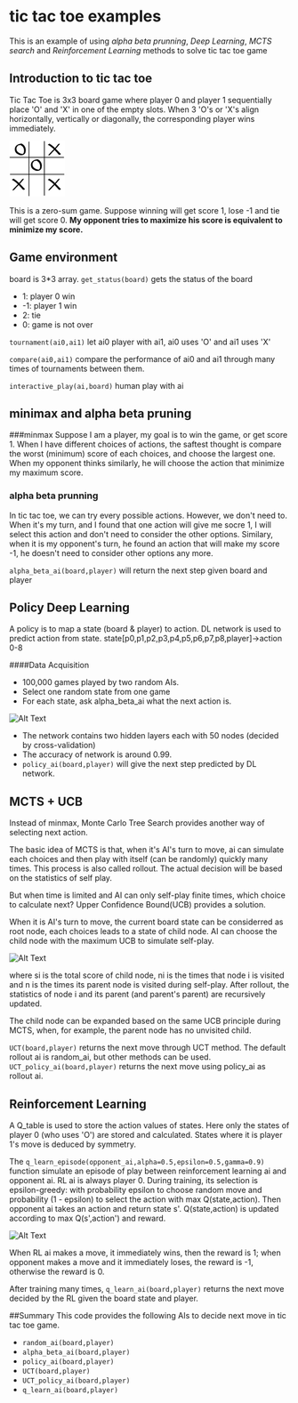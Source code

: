 # tic tac toe examples
This is an example of using *alpha beta prunning*, *Deep Learning*, *MCTS search* and *Reinforcement Learning* methods to solve tic tac toe game
## Introduction to tic tac toe
Tic Tac Toe is 3x3 board game where player 0 and player 1 sequentially place 'O' and 'X' in one of the empty slots. When 3 'O's or 'X's align horizontally, vertically or diagonally, the corresponding player wins immediately.

![Alt Text](images/tic_tac_toe.png)

This is a zero-sum game. Suppose winning will get score 1, lose -1 and tie will get score 0. 
**My opponent tries to maximize his score is equivalent to minimize my score.**

## Game environment
board is 3*3 array. ```get_status(board)```
gets the status of the board

+ 1: player 0 win
+ -1: player 1 win
+ 2: tie
+ 0: game is not over

```tournament(ai0,ai1)``` let ai0 player with ai1, ai0 uses 'O' and ai1 uses 'X'

```compare(ai0,ai1)``` compare the performance of ai0 and ai1 through many times of tournaments between them.

```interactive_play(ai,board)``` human play with ai


## minimax and alpha beta pruning
###minmax 
Suppose I am a player, my goal is to win the game, or get score 1. When I have different choices of actions, the saftest thought is compare the worst (minimum) score of each choices, and choose the largest one. When my opponent thinks similarly, he will choose the action that minimize my maximum score. 


### alpha beta prunning
In tic tac toe, we can try every possible actions. However, we don't need to. When it's my turn, and I found that one action will give me socre 1, I will select this action and don't need to consider the other options. Similary, when it is my opponent's turn, he found an action that will make my score -1, he doesn't need to consider other options any more.

```alpha_beta_ai(board,player)``` will return the next step given board and player

## Policy Deep Learning
A policy is to map a state (board & player) to action. DL network is used to predict action from state.
state[p0,p1,p2,p3,p4,p5,p6,p7,p8,player]->action 0-8

####Data Acquisition
+ 100,000 games played by two random AIs.
+ Select one random state from one game
+ For each state, ask alpha\_beta\_ai what the next action is.

![Alt Text](images/DL_policy.png)

+ The network contains two hidden layers each with 50 nodes (decided by cross-validation)
+ The accuracy of network is around 0.99.
+ ```policy_ai(board,player)``` will give the next step predicted by DL network.

## MCTS + UCB
Instead of minmax, Monte Carlo Tree Search provides another way of selecting next action.

The basic idea of MCTS is that, when it's AI's turn to move, ai can simulate each choices and then play with itself (can be randomly) quickly many times. This process is also called rollout. The actual decision will be based on the statistics of self play.

But when time is limited and AI can only self-play finite times, which choice to calculate next? Upper Confidence Bound(UCB) provides a solution. 

When it is AI's turn to move, the current board state can be considerred as root node, each choices leads to a state of child node. AI can choose the child node with the maximum UCB to simulate self-play. 

![Alt Text](images/UCB.png)

where si is the total score of child node, ni is the times that node i is visited and n is the times its parent node is visited during self-play. After rollout, the statistics of node i and its parent (and parent's parent) are recursively updated.

The child node can be expanded based on the same UCB principle during MCTS, when, for example, the parent node has no unvisited child.

```UCT(board,player)``` returns the next move through UCT method. The default rollout ai is random_ai, but other methods can be used. ```UCT_policy_ai(board,player)``` returns the next move using policy_ai as rollout ai.

## Reinforcement Learning
A Q\_table is used to store the action values of states. Here only the states of player 0 (who uses 'O') are stored and calculated. States where it is player 1's move is deduced by symmetry. 


The ```q_learn_episode(opponent_ai,alpha=0.5,epsilon=0.5,gamma=0.9)``` function simulate an episode of play between reinforcement learning ai and opponent ai. RL ai is always player 0. During training, its selection is epsilon-greedy: with probability epsilon to choose random move and probability (1 - epsilon) to select the action with max Q(state,action). Then opponent ai takes an action and return state s'. Q(state,action) is updated according to max Q(s',action') and reward.

![Alt Text](images/eq_q_learn.png)

When RL ai makes a move, it immediately wins, then the reward is 1; when opponent makes a move and it immediately loses, the reward is -1, otherwise the reward is 0.

After training many times, ```q_learn_ai(board,player)``` returns the next move decided by the RL given the board state and player.

##Summary
This code provides the following AIs to decide next move in tic tac toe game.

+ ```random_ai(board,player)```
+ ```alpha_beta_ai(board,player)```
+ ```policy_ai(board,player)```
+ ```UCT(board,player)```
+ ```UCT_policy_ai(board,player)```
+ ```q_learn_ai(board,player)```

